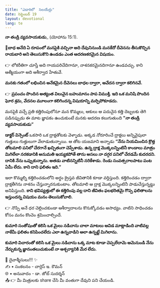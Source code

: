 ```yaml
---
title: "ఎడారిలో  సెలయేర్లు"
date: సెప్టెంబర్ 19
layout: devotional
lang: te
---
```


**నా తండ్రి వ్యవసాయకుడు**_ (యోహాను 15:1). 

**📖బాధ అనేది ఏ రూపంలో మనపైకి వచ్చినా అది దేవునినుండి మనకేదో దీవెనను తీసుకొచ్చిన రాయబారి అని తెలుసుకొని ఉండడం ఎంత ఆదరణకరమైన విషయం.**

👉 లోకరీతిగా చూస్తే అది గాయపరిచేదిగానూ, నాశనకరమైనదిగానూ ఉండవచ్చు. కాని ఆత్మీయంగా అది ఆశీర్వాద హేతువే.

 **మనకు గతంలో లభించిన అనేకమైన దీవెనలు బాధల ద్వారా, ఆవేదన ద్వారా కలిగినవే.**

👉 **ప్రపంచం పొందిన అత్యంత విలువైన బహుమానం పాప విముక్తి. ఇది ఒక మనిషి పొందిన ఘోర శ్రమ, వేదనల మూలంగా కలిగిందన్న విషయాన్ని మర్చిపోకూడదు.**

 మనపైకి వచ్చే ప్రతి కత్తిరింపులోనూ మన కొమ్మలు, ఆకులు ఆ పదునైన కత్తి దెబ్బలకు తెగి పడినప్పుడు ఈ మాట జ్ఞాపకం ఉంచుకుంటే మనకు ఆదరణ కలుగుతుంది **"నా తండ్రి వ్యవసాయకుడు”** 

**డాక్టర్ విన్సెంట్** ఒకసారి ఒక ద్రాక్షతోటకు వెళ్ళాడు. అక్కడ నోరూరించే ద్రాక్షలు అన్నివైపులా గుత్తులు గుత్తులుగా వేలాడుతున్నాయి. ఆ తోట యజమాని అన్నాడు **“నేను నియమించిన క్రొత్త తోటమాలి పనిలో చేరగానే ఖచ్చితంగా చెప్పేశాడు. ఉన్న ద్రాక్ష మొక్కలన్నింటినీ కాండాలు మాత్రం మిగిలేలా నరకడానికి అనుమతి ఇయ్యకపోతే తాను అసలు నా దగ్గర పనిలో చేరడమే కుదరదని. దానికి నేను ఒప్పుకున్నాను. అతడు వాటినన్నిటినీ నరికేశాడు. రెండు సంవత్సరాలపాటు పంట ఏమీ లేదు. కాని దాని ఫలితం ఇది.”**

ఇలా కొమ్మల్ని కత్తిరించడంలోని అర్థం క్రైస్తవ జీవితానికి కూడా వర్తిస్తుంది. కత్తిరించడం ద్వారా ద్రాక్షతీగెను నాశనం చేస్తున్నారనుకుంటాం. తోటమాలి ఆ ద్రాక్ష మొక్కలన్నింటినీ పాడుచేస్తున్నట్టు అనిపిస్తుంది. **కాని భవిష్యత్తులో ఈ కత్తిరింపు వల్ల దాని జీవితం ఫలభరితమై గొప్ప ఫలితాలను ఇస్తుందన్న విషయం మనం తెలుసుకోవాలి.**

👉 నొప్పి అనే ధర చెల్లించకుండా ఆశీర్వాదాలను కొనుక్కోవడం అసాధ్యం. వాటిని సాధించడం కోసం మనం కొంచెం శ్రమించాల్సిందే.

**కుమారి సంతోషంతో కలిసి ఒక మైలు నడిచాను చాలా మాటలు ఆవిడ మాట్లాడింది వాటివల్ల నాకేమీ ఫలితం కనిపించలేదు ఎలా ఉన్నవాడిని అలా ఉన్నట్టే మిగిలాను.**

**కుమారి విచారంతో కలిసి ఒక మైలు నడిచాను ఒక్క మాట కూడా చెప్పలేదామె ఆమెనుండి నేను నేర్చుకున్న జ్ఞానంతలుచుకుంటే నా ఆశ్చర్యానికి మేర లేదు.**

<div class="blessing">🙏 <span class="bless-text">దైవాశ్శీసులు!!!</span> ✨</div>

<div class="credit">✍️ <span class="credit-text">▪ సంకలనం - చార్లెస్ ఇ. కౌమన్</span></div>
<div class="credit">🌐 <span class="credit-text">▪ అనువాదం - డా. జోబ్ సుదర్శన్</span></div>

<div class="share">📤 👉 <span class="share-text">మీ మిత్రులకు share చేసి మీ వంతుగా దేవుని పని చేయండి.</span></div>
